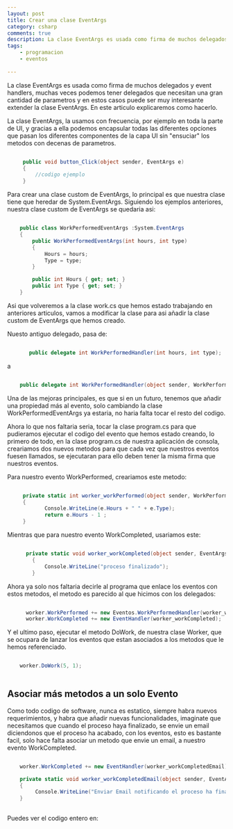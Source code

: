 ```yaml
---
layout: post
title: Crear una clase EventArgs
category: csharp
comments: true
description: La clase EventArgs es usada como firma de muchos delegados y event handlers, muchas veces podemos tener delegados que necesitan una gran cantidad de parametros y en estos casos puede ser muy interesante extender la clase EventArgs. En este articulo explicaremos como hacerlo.
tags:
    - programacion
    - eventos
 
---
```


La clase EventArgs es usada como firma de muchos delegados y event handlers, muchas veces podemos tener delegados que necesitan una gran cantidad de parametros y en estos casos puede ser muy interesante extender la clase EventArgs. En este articulo explicaremos como hacerlo.

La clase EventArgs, la usamos con frecuencia, por ejemplo en toda la parte de UI, y gracias a ella podemos encapsular todas las diferentes opciones que pasan los diferentes componentes de la capa UI sin "ensuciar" los metodos con decenas de parametros.

``` csharp

     public void button_Click(object sender, EventArgs e)
     {
         //codigo ejemplo
     }

```

Para crear una clase custom de EventArgs, lo principal es que nuestra clase tiene que heredar de System.EventArgs. Siguiendo los ejemplos anteriores, nuestra clase custom de EventArgs se quedaria asi:

``` csharp

    public class WorkPerformedEventArgs :System.EventArgs
    {
        public WorkPerformedEventArgs(int hours, int type)
        {
            Hours = hours;
            Type = type;
        }

        public int Hours { get; set; }
        public int Type { get; set; }
    }

```

Asi que volveremos a la clase work.cs que hemos estado trabajando en anteriores articulos, vamos a modificar la clase para asi añadir la clase custom de EventArgs que hemos creado. 

Nuesto antiguo delegado, pasa de:

``` csharp

       public delegate int WorkPerformedHandler(int hours, int type);

```
a

``` csharp

    public delegate int WorkPerformedHandler(object sender, WorkPerformedEventArgs e);


```

Una de las mejoras principales, es que si en un futuro, tenemos que añadir una propiedad más al evento, solo cambiando la clase WorkPerformedEventArgs ya estaria, no haria falta tocar el resto del codigo.

Ahora lo que nos faltaria seria, tocar la clase program.cs para que pudieramos ejecutar el codigo del evento que hemos estado creando, lo primero de todo, en la clase program.cs de nuestra aplicación de consola, creariamos dos nuevos metodos para que cada vez que nuestros eventos fuesen llamados, se ejecutaran para ello deben tener la misma firma que nuestros eventos.

Para nuestro evento WorkPerformed, creariamos este metodo:

``` csharp

     private static int worker_workPerformed(object sender, WorkPerformedEventArgs e)
     {
            Console.WriteLine(e.Hours + " " + e.Type);
            return e.Hours - 1 ;
     }

```
Mientras que para nuestro evento WorkCompleted, usariamos este:

``` csharp

      private static void worker_workCompleted(object sender, EventArgs e)
        {
            Console.WriteLine("proceso finalizado");
        }

```

Ahora ya solo nos faltaria decirle al programa que enlace los eventos con estos metodos, el metodo es parecido al que hicimos con los delegados:

``` csharp

      worker.WorkPerformed += new Eventos.WorkPerformedHandler(worker_workPerformed);
      worker.WorkCompleted += new EventHandler(worker_workCompleted);

```

Y el ultimo paso, ejecutar el metodo DoWork, de nuestra clase Worker, que se ocupara de lanzar los eventos que estan asociados a los metodos que le hemos referenciado.

``` csharp

    worker.DoWork(5, 1);
      
```


## Asociar más metodos a un solo Evento

Como todo codigo de software, nunca es estatico, siempre habra nuevos requerimientos, y habra que añadir nuevas funcionalidades, imaginate que necesitamos que cuando el proceso haya finalizado, se envie un email diciendonos que el proceso ha acabado, con los eventos, esto es bastante facil, solo hace falta asociar un metodo que envie un email, a nuestro evento WorkCompleted.

``` csharp

    worker.WorkCompleted += new EventHandler(worker_workCompletedEmail);

    private static void worker_workCompletedEmail(object sender, EventArgs e)
    {
         Console.WriteLine("Enviar Email notificando el proceso ha finalizado");
    }
      

```



Puedes ver el codigo entero en:

<script src="https://gist.github.com/dokkillo/1f6962e95b62afdcea65f95f9a48dcd5.js"></script>




